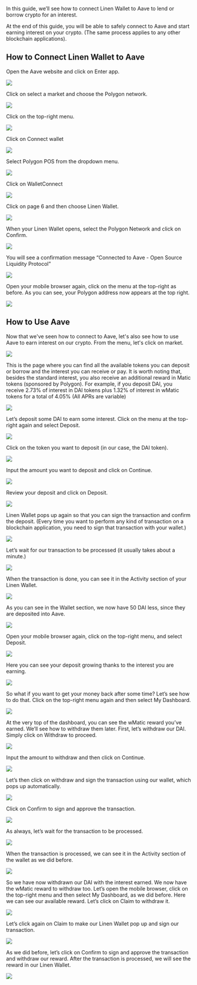 In this guide, we’ll see how to connect Linen Wallet to Aave to lend or borrow crypto for an interest.

At the end of this guide, you will be able to safely connect to Aave and start earning interest on your crypto. (The same process applies to any other blockchain applications).

## How to Connect Linen Wallet to Aave
Open the Aave website and click on Enter app.

<img src="https://downloads.intercomcdn.com/i/o/463526974/0ed7938394e6e3d032afbfcf/Aave1C-min-min.png">

Click on select a market and choose the Polygon network.

<img src="https://downloads.intercomcdn.com/i/o/463527147/dbee0f58b38645df5874e666/Aave2c-min-min.png">

Click on the top-right menu.

<img src="https://downloads.intercomcdn.com/i/o/463527240/2abb8d3d7ef79b7d3952a523/Aave3c-min-min.png">

Click on Connect wallet

<img src="https://downloads.intercomcdn.com/i/o/463527314/3786c742d46f72b0454153c1/Aave4c-min-min.png">

Select Polygon POS from the dropdown menu.

<img src="https://downloads.intercomcdn.com/i/o/463527432/d57017671c87d3bd8c7f6a51/Aave5c-min-min.png">

Click on WalletConnect

<img src="https://downloads.intercomcdn.com/i/o/463527524/59311983ab46095461310867/Aave5c-min-min.png">

Click on page 6 and then choose Linen Wallet.

<img src="https://downloads.intercomcdn.com/i/o/463527593/8c92b28f0db274da8e5111f1/Aave6c-min-min.png">

When your Linen Wallet opens, select the Polygon Network and click on Confirm.

<img src="https://downloads.intercomcdn.com/i/o/463528232/3d542a4bc8c147c0ba03bd4f/Aave7c-min-min.png">

You will see a confirmation message “Connected to Aave - Open Source Liquidity Protocol”

<img src="https://downloads.intercomcdn.com/i/o/463529538/d246e3e7448c5eab74fcdd0a/Aave7bc-min.png">

Open your mobile browser again, click on the menu at the top-right as before. As you can see, your Polygon address now appears at the top right.

<img src="https://downloads.intercomcdn.com/i/o/463528289/9d6acf5f8f798e1826fb3d23/Aave8c-min-min.png">

## How to Use Aave
Now that we've seen how to connect to Aave, let's also see how to use Aave to earn interest on our crypto. From the menu, let's click on market.

<img src="https://downloads.intercomcdn.com/i/o/463528289/9d6acf5f8f798e1826fb3d23/Aave8c-min-min.png">

This is the page where you can find all the available tokens you can deposit or borrow and the interest you can receive or pay.
It is worth noting that, besides the standard interest, you also receive an additional reward in Matic tokens (sponsored by Polygon). For example, if you deposit DAI, you receive 2.73% of interest in DAI tokens plus 1.32% of interest in wMatic tokens for a total of 4.05% (All APRs are variable)

<img src="https://downloads.intercomcdn.com/i/o/463529729/30cc9f6f38d27a2fb9723dc0/Aave9c-min-min.png">

Let’s deposit some DAI to earn some interest. Click on the menu at the top-right again and select Deposit.

<img src="https://downloads.intercomcdn.com/i/o/463529791/8b4234ad76972f3fd5fd9080/Aave10c-min-min.png">

Click on the token you want to deposit (in our case, the DAI token).

<img src="https://downloads.intercomcdn.com/i/o/463529911/04f74db817994a2d203dc381/Aave11c-min-min.png">

Input the amount you want to deposit and click on Continue.

<img src="https://downloads.intercomcdn.com/i/o/463529975/b88620a12947f0519a1a0f3a/Aave12c-min-min.png">

Review your deposit and click on Deposit.

<img src="https://downloads.intercomcdn.com/i/o/463530027/4939a4f08f9b5bff80175c72/Aave13c-min-min.png">

Linen Wallet pops up again so that you can sign the transaction and confirm the deposit. (Every time you want to perform any kind of transaction on a blockchain application, you need to sign that transaction with your wallet.)

<img src="https://downloads.intercomcdn.com/i/o/463530167/51f268f7e46c16826d1d91cc/Aave14c-min-min.png">

Let’s wait for our transaction to be processed (it usually takes about a minute.)

<img src="https://downloads.intercomcdn.com/i/o/463530228/63205ff390bd3df82ee5c469/Aave15c-min-min.png">

When the transaction is done, you can see it in the Activity section of your Linen Wallet.

<img src="https://downloads.intercomcdn.com/i/o/463530297/ff7bfd432031dbf041a24f88/Aave16c-min-min.png">

As you can see in the Wallet section, we now have 50 DAI less, since they are deposited into Aave.

<img src="https://downloads.intercomcdn.com/i/o/463530362/f26e75d6c409a161f47d3560/Aave17c-min-min.png">

Open your mobile browser again, click on the top-right menu, and select Deposit.

<img src="https://downloads.intercomcdn.com/i/o/463530436/7ec4211b01048ec0c150e0a6/Aave18c-min-min.png">

Here you can see your deposit growing thanks to the interest you are earning.

<img src="https://downloads.intercomcdn.com/i/o/463531738/71e8b88768333efee2cdfbae/Aave+deposit+growing.gif">

So what if you want to get your money back after some time? Let’s see how to do that. Click on the top-right menu again and then select My Dashboard.

<img src="https://downloads.intercomcdn.com/i/o/463531963/0642710b2887d74dc654264a/Aave20c-min-min.png">

At the very top of the dashboard, you can see the wMatic reward you’ve earned. We’ll see how to withdraw them later. First, let’s withdraw our DAI. Simply click on Withdraw to proceed.

<img src="https://downloads.intercomcdn.com/i/o/463533043/10dcb0173a00d641d1b821f0/Aave21c-min-min.png">

Input the amount to withdraw and then click on Continue.

<img src="https://downloads.intercomcdn.com/i/o/463533173/dda98b1e18ea291c3fd96866/Aave22c-min-min.png">

Let’s then click on withdraw and sign the transaction using our wallet, which pops up automatically.

<img src="https://downloads.intercomcdn.com/i/o/463533342/6d1ac093f72d153cf6e2ba79/Aave23c-min-min.png">

Click on Confirm to sign and approve the transaction.

<img src="https://downloads.intercomcdn.com/i/o/463533380/281bc9fbf9d189df7ee1138e/Aave24c-min-min.png">

As always, let’s wait for the transaction to be processed.

<img src="https://downloads.intercomcdn.com/i/o/463533453/65adb859f1ed623fa2285388/Aave25c-min-min.png">

When the transaction is processed, we can see it in the Activity section of the wallet as we did before.

<img src="https://downloads.intercomcdn.com/i/o/463533560/966d428e3ec4ff00b6144386/Aave26c-min-min.png">

So we have now withdrawn our DAI with the interest earned. We now have the wMatic reward to withdraw too. Let’s open the mobile browser, click on the top-right menu and then select My Dashboard, as we did before.
Here we can see our available reward. Let’s click on Claim to withdraw it.

<img src="https://downloads.intercomcdn.com/i/o/463533661/514673aadcc1249d98a77565/Aave27c-min-min.png">

Let’s click again on Claim to make our Linen Wallet pop up and sign our transaction.

<img src="https://downloads.intercomcdn.com/i/o/463533709/06f600bba1eb577f43d0e163/Aave28c-min-min.png">

As we did before, let’s click on Confirm to sign and approve the transaction and withdraw our reward. After the transaction is processed, we will see the reward in our Linen Wallet.

<img src="https://downloads.intercomcdn.com/i/o/463533782/96181eb53db4a9a27b1e0a8a/Aave29c-min-min.png">
